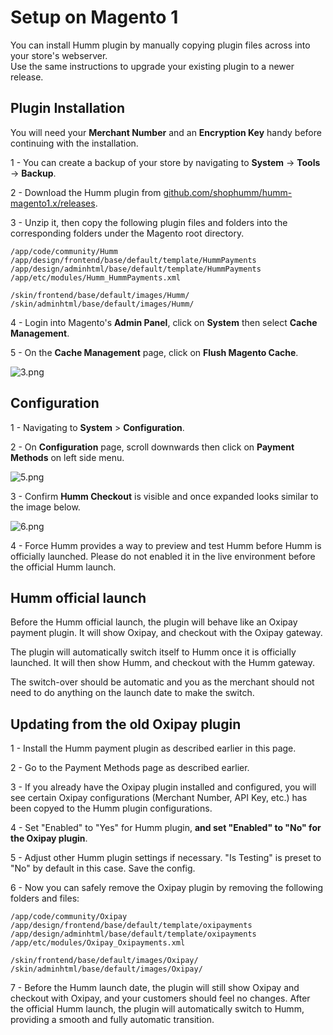 <h1>Setup on Magento 1</h1>

You can install Humm plugin by manually copying plugin files across into your store's webserver.  
Use the same instructions to upgrade your existing plugin to a newer release.

## Plugin Installation

<div class="panel">
  You will need your <b>Merchant Number</b> and an <b>Encryption Key</b> handy before continuing with the installation.
</div>

1 - You can create a backup of your store by navigating to **System** -> **Tools** -> **Backup**.

2 - Download the Humm plugin from [github.com/shophumm/humm-magento1.x/releases](https://github.com/shophumm/humm-magento1.x/releases).

3 - Unzip it, then copy the following plugin files and folders into the corresponding folders under the Magento root directory.

    /app/code/community/Humm
    /app/design/frontend/base/default/template/HummPayments
    /app/design/adminhtml/base/default/template/HummPayments
    /app/etc/modules/Humm_HummPayments.xml

    /skin/frontend/base/default/images/Humm/
    /skin/adminhtml/base/default/images/Humm/

4 - Login into Magento's **Admin Panel**, click on **System** then select **Cache Management**.

5 - On the **Cache Management** page, click on **Flush Magento Cache**.

![3.png](/img/platforms/magento_1/3.png)

## Configuration

1 - Navigating to **System** > **Configuration**.

2 - On **Configuration** page, scroll downwards then click on **Payment Methods** on left side menu.

![5.png](/img/platforms/magento_1/5.png)

3 - Confirm  **Humm Checkout** is visible and once expanded looks similar to the image below.

![6.png](/img/platforms/magento_1/6.png)

4 - Force Humm provides a way to preview and test Humm before Humm is officially launched. Please do not enabled it in the live environment before the official Humm launch.

## Humm official launch

Before the Humm official launch, the plugin will behave like an Oxipay payment plugin. It will show Oxipay, and checkout with the Oxipay gateway.

The plugin will automatically switch itself to Humm once it is officially launched. It will then show Humm, and checkout with the Humm gateway.

The switch-over should be automatic and you as the merchant should not need to do anything on the launch date to make the switch.

## Updating from the old Oxipay plugin

1 - Install the Humm payment plugin as described earlier in this page.

2 - Go to the Payment Methods page as described earlier.

3 - If you already have the Oxipay plugin installed and configured, you will see certain Oxipay configurations (Merchant Number, API Key, etc.) has been copyed to the Humm plugin configurations.

4 - Set "Enabled" to "Yes" for Humm plugin, **and set "Enabled" to "No" for the Oxipay plugin**.

5 - Adjust other Humm plugin settings if necessary. "Is Testing" is preset to "No" by default in this case. Save the config.

6 - Now you can safely remove the Oxipay plugin by removing the following folders and files:

    /app/code/community/Oxipay
    /app/design/frontend/base/default/template/oxipayments
    /app/design/adminhtml/base/default/template/oxipayments
    /app/etc/modules/Oxipay_Oxipayments.xml

    /skin/frontend/base/default/images/Oxipay/
    /skin/adminhtml/base/default/images/Oxipay/

7 - Before the Humm launch date, the plugin will still show Oxipay and checkout with Oxipay, and your customers should feel no changes. After the official Humm launch, the plugin will automatically switch to Humm, providing a smooth and fully automatic transition.
